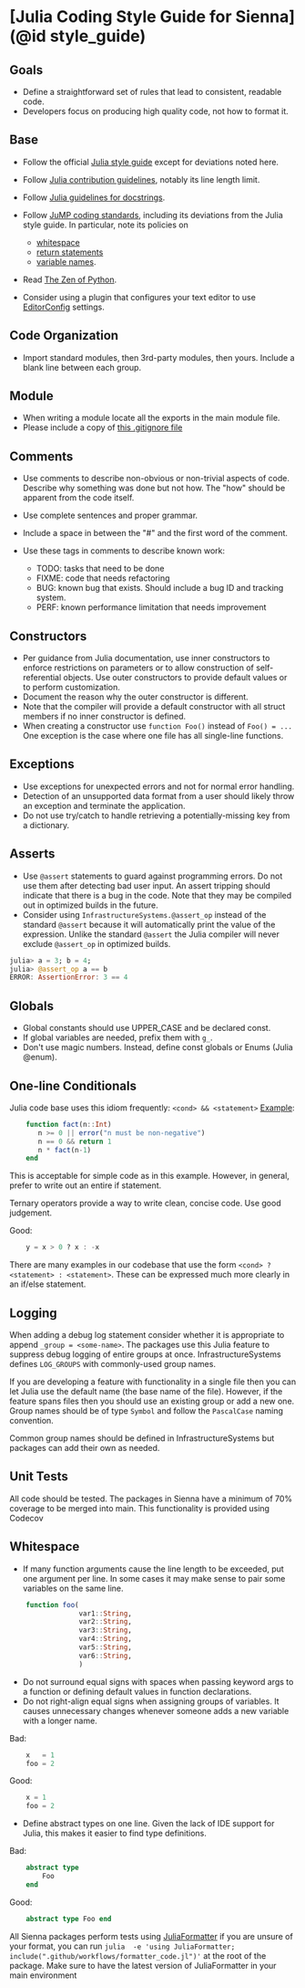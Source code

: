 # [Julia Coding Style Guide for Sienna](@id style_guide)

## Goals

  - Define a straightforward set of rules that lead to consistent, readable code.
  - Developers focus on producing high quality code, not how to format it.

## Base

  - Follow the official
    [Julia style guide](https://docs.julialang.org/en/v1/manual/style-guide/index.html)
    except for deviations noted here.

  - Follow [Julia contribution guidelines](https://github.com/JuliaLang/julia/blob/main/CONTRIBUTING.md#general-formatting-guidelines-for-julia-code-contributions),
    notably its line length limit.
  - Follow [Julia guidelines for docstrings](https://docs.julialang.org/en/v1/manual/documentation/index.html).
  - Follow [JuMP coding standards](http://www.juliaopt.org/JuMP.jl/dev/style),
    including its deviations from the Julia style guide.  In particular, note its policies on

      + [whitespace](http://www.juliaopt.org/JuMP.jl/dev/style/#Whitespace-1)
      + [return statements](http://www.juliaopt.org/JuMP.jl/dev/style/#Return-statements-1)
      + [variable names](http://www.juliaopt.org/JuMP.jl/dev/style/#Use-of-underscores-within-names-1).
  - Read [The Zen of Python](https://www.python.org/dev/peps/pep-0020).
  - Consider using a plugin that configures your text editor to use [EditorConfig](https://editorconfig.org/) settings.

## Code Organization

  - Import standard modules, then 3rd-party modules, then yours. Include a blank line between
    each group.

## Module

  - When writing a module locate all the exports in the main module file.
  - Please include a copy of [this .gitignore file](https://github.com/NREL-Sienna/InfrastructureSystems.jl/blob/main/.gitignore)

## Comments

  - Use comments to describe non-obvious or non-trivial aspects of code.
    Describe why something was done but not how.  The "how" should be apparent from
    the code itself.

  - Use complete sentences and proper grammar.
  - Include a space in between the "#" and the first word of the comment.
  - Use these tags in comments to describe known work:

      + TODO:  tasks that need to be done
      + FIXME:  code that needs refactoring
      + BUG:  known bug that exists. Should include a bug ID and tracking system.
      + PERF:  known performance limitation that needs improvement

## Constructors

  - Per guidance from Julia documentation, use inner constructors to enforce
    restrictions on parameters or to allow construction of self-referential
    objects.
    Use outer constructors to provide default values or to perform customization.
  - Document the reason why the outer constructor is different.
  - Note that the compiler will provide a default constructor with all struct
    members if no inner constructor is defined.
  - When creating a constructor use `function Foo()` instead of `Foo() = ...`
    One exception is the case where one file has all single-line functions.

## Exceptions

  - Use exceptions for unexpected errors and not for normal error handling.
  - Detection of an unsupported data format from a user should likely throw
    an exception and terminate the application.
  - Do not use try/catch to handle retrieving a potentially-missing key from a
    dictionary.

## Asserts

  - Use `@assert` statements to guard against programming errors. Do not use them
    after detecting bad user input. An assert tripping should indicate that there
    is a bug in the code. Note that they may be compiled out in optimized builds in
    the future.
  - Consider using `InfrastructureSystems.@assert_op` instead of the standard
    `@assert` because it will automatically print the value of the expression.
    Unlike the standard `@assert` the Julia compiler will never exclude
    `@assert_op` in optimized builds.

```julia
julia> a = 3; b = 4;
julia> @assert_op a == b
ERROR: AssertionError: 3 == 4
```

## Globals

  - Global constants should use UPPER_CASE and be declared const.
  - If global variables are needed, prefix them with `g_`.
  - Don't use magic numbers. Instead, define const globals or Enums (Julia @enum).

## One-line Conditionals

Julia code base uses this idiom frequently:  `<cond> && <statement>`
[Example](https://docs.julialang.org/en/v1.0/manual/control-flow/#Short-Circuit-Evaluation-1):

```julia
    function fact(n::Int)
       n >= 0 || error("n must be non-negative")
       n == 0 && return 1
       n * fact(n-1)
    end
```

This is acceptable for simple code as in this example. However, in general,
prefer to write out an entire if statement.

Ternary operators provide a way to write clean, concise code.  Use good
judgement.

Good:

```julia
    y = x > 0 ? x : -x
```

There are many examples in our codebase that use the form `<cond> ? <statement> : <statement>`.
These can be expressed much more clearly in an if/else statement.

## Logging

When adding a debug log statement consider whether it is appropriate to append
`_group = <some-name>`. The packages use this Julia feature to suppress
debug logging of entire groups at once.  InfrastructureSystems defines
`LOG_GROUPS` with commonly-used group names.

If you are developing a feature with functionality in a single file then you
can let Julia use the default name (the base name of the file). However, if the
feature spans files then you should use an existing group or add a new one.
Group names should be of type `Symbol` and follow the `PascalCase` naming convention.

Common group names should be defined in InfrastructureSystems but packages can
add their own as needed.

## Unit Tests

All code should be tested. The packages in Sienna have a minimum of 70% coverage to be merged
into main. This functionality is provided using Codecov

## Whitespace

  - If many function arguments cause the line length to be exceeded, put one
    argument per line. In some cases it may make sense to pair some variables on
    the same line.

```julia
    function foo(
                 var1::String,
                 var2::String,
                 var3::String,
                 var4::String,
                 var5::String,
                 var6::String,
                 )
```

  - Do not surround equal signs with spaces when passing keyword args to a
    function or defining default values in function declarations.
  - Do not right-align equal signs when assigning groups of variables. It causes
    unnecessary changes whenever someone adds a new variable with a longer name.

Bad:

```julia
    x   = 1
    foo = 2
```

Good:

```julia
    x = 1
    foo = 2
```

  - Define abstract types on one line. Given the lack of IDE support for Julia,
    this makes it easier to find type definitions.

Bad:

```julia
    abstract type
        Foo
    end
```

Good:

```julia
    abstract type Foo end
```

All Sienna packages perform tests using [JuliaFormatter](https://github.com/domluna/JuliaFormatter.jl)
if you are unsure of your format, you can run `julia  -e 'using JuliaFormatter; include(".github/workflows/formatter_code.jl")'`
at the root of the package. Make sure to have the latest version of JuliaFormatter in your
main environment
